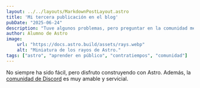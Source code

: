 ```yaml
---
layout: ../../layouts/MarkdownPostLayout.astro
title: 'Mi tercera publicación en el blog'
pubDate: "2025-06-24"
description: "Tuve algunos problemas, pero preguntar en la comunidad me ayudó mucho."
author: Alumno de Astro
image:
    url: "https://docs.astro.build/assets/rays.webp"
    alt: "Miniatura de los rayos de Astro."
tags: ["astro", "aprender en público", "contratiempos", "comunidad"]
---
```

No siempre ha sido fácil, pero disfruto construyendo con Astro. Además, la [comunidad de Discord](https://astro.build/chat) es muy amable y servicial.